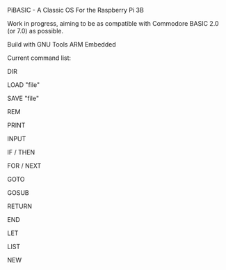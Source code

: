 PiBASIC - A Classic OS For the Raspberry Pi 3B

Work in progress, aiming to be as compatible with Commodore BASIC 2.0 (or 7.0) as possible.

Build with GNU Tools ARM Embedded

Current command list:

DIR

LOAD "file"

SAVE "file"

REM

PRINT

INPUT

IF / THEN

FOR / NEXT

GOTO

GOSUB

RETURN

END

LET

LIST

NEW